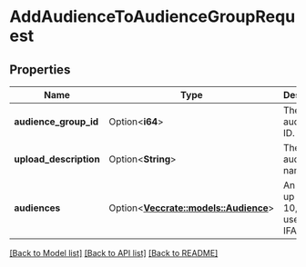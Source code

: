 # AddAudienceToAudienceGroupRequest

## Properties

Name | Type | Description | Notes
------------ | ------------- | ------------- | -------------
**audience_group_id** | Option<**i64**> | The audience ID. | [optional]
**upload_description** | Option<**String**> | The audience's name. | [optional]
**audiences** | Option<[**Vec<crate::models::Audience>**](Audience.md)> | An array of up to 10,000 user IDs or IFAs. | [optional]

[[Back to Model list]](../README.md#documentation-for-models) [[Back to API list]](../README.md#documentation-for-api-endpoints) [[Back to README]](../README.md)


